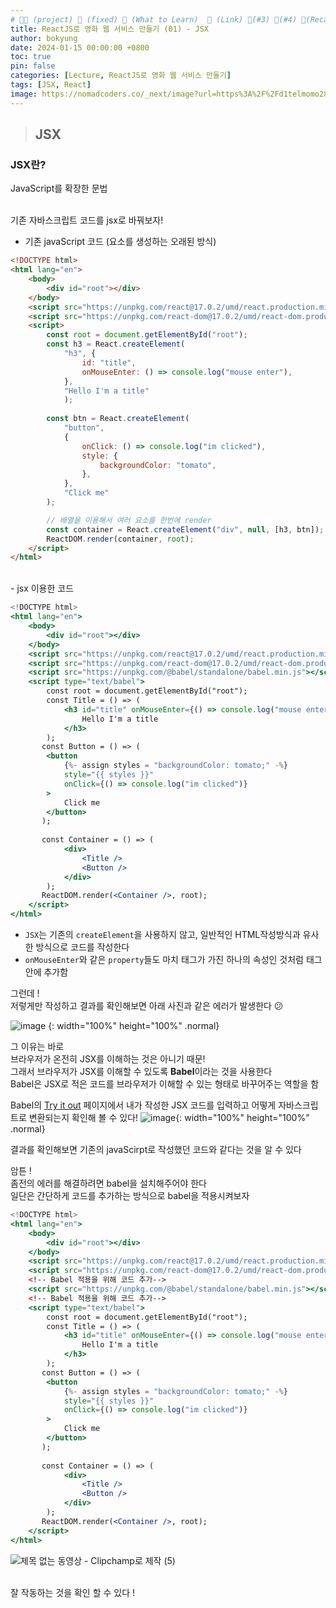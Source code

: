 ```yaml
---
# 👨‍💻 (project) 📌 (fixed) 📖 (What to Learn)  🌱 (Link) 🧷(#3) 📌(#4) 👀(Recap)
title: ReactJS로 영화 웹 서비스 만들기 (01) - JSX
author: bokyung
date: 2024-01-15 00:00:00 +0800
toc: true
pin: false
categories: [Lecture, ReactJS로 영화 웹 서비스 만들기]
tags: [JSX, React]
image: https://nomadcoders.co/_next/image?url=https%3A%2F%2Fd1telmomo28umc.cloudfront.net%2Fmedia%2Fpublic%2Fthumbnails%2Freact-for-beginners.jpeg&w=1920&q=75
---
```


> ## JSX

### JSX란?

JavaScript를 확장한 문법

<html lang="en">
    <body>
        <div id="root"></div>
    </body>
    <script src="https://unpkg.com/react@17.0.2/umd/react.production.min.js"></script>
    <script src="https://unpkg.com/react-dom@17.0.2/umd/react-dom.production.min.js"></script>
    <script>
        const root = document.getElementById("root");
        const title = React.createElement(
            "h3", {
                id: "title",
                onMouseEnter: () => console.log("mouse enter"),
            }, 
            "Hello I'm a title"
        );
        const btn = React.createElement(
            "button", 
            {
                onClick: () => console.log("im clicked"),
                style: {
                    backgroundColor: "tomato",
                },
            }, 
            "Click me"
        );
        const container = React.createElement("div", null, [title, btn]);
        ReactDOM.render(container, root);
    </script>
</html>

<br>
기존 자바스크립트 코드를 jsx로 바꿔보자!

- 기존 javaScript 코드 (요소를 생성하는 오래된 방식)

```html
<!DOCTYPE html>
<html lang="en">
    <body>
        <div id="root"></div>
    </body>
    <script src="https://unpkg.com/react@17.0.2/umd/react.production.min.js"></script>
    <script src="https://unpkg.com/react-dom@17.0.2/umd/react-dom.production.min.js"></script>
    <script>
        const root = document.getElementById("root");
        const h3 = React.createElement(
            "h3", {
                id: "title",
                onMouseEnter: () => console.log("mouse enter"),
            }, 
            "Hello I'm a title"
            );
    
        const btn = React.createElement(
            "button", 
            {
                onClick: () => console.log("im clicked"),
                style: {
                    backgroundColor: "tomato",
                },
            }, 
            "Click me"
        );

        // 배열을 이용해서 여러 요소를 한번에 render
        const container = React.createElement("div", null, [h3, btn]);
        ReactDOM.render(container, root);
    </script>
</html>
```
<br>
- jsx 이용한 코드

```jsx
<!DOCTYPE html>
<html lang="en">
    <body>
        <div id="root"></div>
    </body>
    <script src="https://unpkg.com/react@17.0.2/umd/react.production.min.js"></script>
    <script src="https://unpkg.com/react-dom@17.0.2/umd/react-dom.production.min.js"></script>
    <script src="https://unpkg.com/@babel/standalone/babel.min.js"></script>
    <script type="text/babel">
        const root = document.getElementById("root");
        const Title = () => (
            <h3 id="title" onMouseEnter={() => console.log("mouse enter")}>
                Hello I'm a title
            </h3>
        );
       const Button = () => (
        <button 
            {%- assign styles = "backgroundColor: tomato;" -%}
            style="{{ styles }}"
            onClick={() => console.log("im clicked")}
        >
            Click me
        </button>
       );
       
       const Container = () => (
            <div>
                <Title />
                <Button />
            </div>
        );
       ReactDOM.render(<Container />, root);
    </script>
</html>
```

- `JSX`는 기존의 `createElement`을 사용하지 않고, 일반적인 HTML작성방식과 유사한 방식으로 코드를 작성한다<br>
- `onMouseEnter`와 같은 `property`들도 마치 태그가 가진 하나의 속성인 것처럼 태그 안에 추가함

그런데 ! <br>
저렇게만 작성하고 결과를 확인해보면 아래 사진과 같은 에러가 발생한다 😕

![image](https://github.com/bokyung39/intro-me/assets/72790694/42a9d80b-132c-4d11-bfc4-f9727fd16bf6)
{: width="100%" height="100%" .normal}

그 이유는 바로 <br>
브라우저가 온전히 JSX를 이해하는 것은 아니기 때문! <br>
그래서 브라우저가 JSX를 이해할 수 있도록 **Babel**이라는 것을 사용한다 <br>
Babel은 JSX로 적은 코드를 브라우저가 이해할 수 있는 형태로 바꾸어주는 역할을 함

Babel의 [Try it out](https://babeljs.io/repl) 페이지에서 내가 작성한 JSX 코드를 입력하고 어떻게 자바스크립트로 변환되는지 확인해 볼 수 있다!
![image](https://github.com/bokyung39/intro-me/assets/72790694/393e4a3d-d8b9-49f3-8cfe-d3d571c78e03){: width="100%" height="100%" .normal}

결과를 확인해보면 기존의 javaScirpt로 작성했던 코드와 같다는 것을 알 수 있다

암튼 ! <br>
좀전의 에러를 해결하려면 babel을 설치해주어야 한다 <br>
일단은 간단하게 코드를 추가하는 방식으로 babel을 적용시켜보자 <br>

```jsx
<!DOCTYPE html>
<html lang="en">
    <body>
        <div id="root"></div>
    </body>
    <script src="https://unpkg.com/react@17.0.2/umd/react.production.min.js"></script>
    <script src="https://unpkg.com/react-dom@17.0.2/umd/react-dom.production.min.js"></script> 
    <!-- Babel 적용을 위해 코드 추가-->
    <script src="https://unpkg.com/@babel/standalone/babel.min.js"></script>
    <!-- Babel 적용을 위해 코드 추가-->
    <script type="text/babel"> 
        const root = document.getElementById("root");
        const Title = () => (
            <h3 id="title" onMouseEnter={() => console.log("mouse enter")}>
                Hello I'm a title
            </h3>
        );
       const Button = () => (
        <button 
            {%- assign styles = "backgroundColor: tomato;" -%}
            style="{{ styles }}"
            onClick={() => console.log("im clicked")}
        >
            Click me
        </button>
       );
       
       const Container = () => (
            <div>
                <Title />
                <Button />
            </div>
        );
       ReactDOM.render(<Container />, root);
    </script>
</html>
```

![제목 없는 동영상 - Clipchamp로 제작 (5)](https://github.com/bokyung39/intro-me/assets/72790694/12ef2701-6cd5-4373-9cba-34da110751f7)

<br>
잘 작동하는 것을 확인 할 수 있다 !